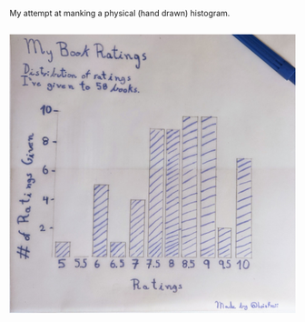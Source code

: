 My attempt at manking a physical (hand drawn) histogram.

![alt text](https://github.com/luisfrein/-30DayChartChallenge/blob/master/2021/7.Physical/7.Physical.jpg)
---
